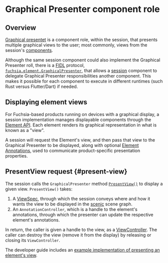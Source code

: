 # Graphical Presenter component role

## Overview

[Graphical presentet][glossary.GraphicalPresenter] is a component role, within
the session, that presents multiple graphical views to the user; most commonly,
views from the session's [components][glossary.component].

Although the same session component could also implement the Graphical Presenter
roll, there is a [FIDL][glossary.FIDL] protocol,
[`fuchsia.element.GraphicalPresenter`],
that allows a [session][glossary.session]
component to delegate Graphical Presenter responsibilities another component. This makes it possible
for each component to execute in different runtimes
 (such Rust versus Flutter/Dart) if needed.

## Displaying element views

For Fuchsia-based products running on devices with a graphical display, a
session implementation manages displayable components through the [Element API].
Each element renders its graphical representation in what is known as a "view".

A session will request the Element's view, and then pass that view to the
Graphical Presenter to be displayed, along with optional [Element
Annotations], used to communicate product-specific
presentation properties.

## PresentView request {#present-view}

The session calls the `GraphicalPresenter` method [`PresentView()`] to display a
given view. `PresentView()` takes:
1. A [ViewSpec][glossary.ViewSpec], through which the session conveys where and how it wants the
view to be displayed in the [scenic][glossary.scenic] scene
graph.
2. An `AnnotationController`, which is a handle to the element's annotations, through
which the presenter can update the respective element's annotations.

In return, the caller is given a handle to
the view, as a [ViewController][glossary.ViewController]. The caller can destroy
the view (remove it from the display) by releasing or closing its `ViewController`.

The developer guide includes an [example implementation of presenting an
element's view][example-present-view].

[glossary.GraphicalPresenter]: /docs/glossary/README.md#GraphicalPresenter
[glossary.component]: /docs/glossary/README.md#component
[glossary.FIDL]: /docs/glossary/README.md#FIDL
[glossary.session]: /docs/glossary/README.md#session
[glossary.ViewSpec]: /docs/glossary/README.md#ViewSpec
[glossary.scenic]: /docs/glossary/README.md#scenic
[glossary.ViewController]: /docs/glossary/README.md#ViewController
[Element API]: /docs/concepts/session/element.md
[Element Annotations]: /docs/concepts/session/element.md#element-annotations
[example-present-view]: /docs/development/sessions/roles-and-responsibilities.md#presenting-an-elements-view
[`PresentView()`]: https://fuchsia.dev/reference/fidl/fuchsia.element#fuchsia.element/GraphicalPresenter.PresentView
[`fuchsia.element.GraphicalPresenter`]: https://fuchsia.dev/reference/fidl/fuchsia.element#GraphicalPresenter
